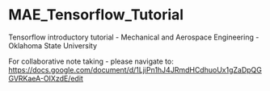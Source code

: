 # MAE_Tensorflow_Tutorial
Tensorflow introductory tutorial - Mechanical and Aerospace Engineering - Oklahoma State University

For collaborative note taking - please navigate to: https://docs.google.com/document/d/1LjiPn1hJ4JRmdHCdhuoUx1gZaDpQGGVRKaeA-OIXzdE/edit

